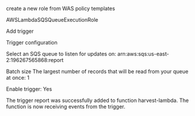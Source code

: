
create a new role from WAS policy templates

AWSLambdaSQSQueueExecutionRole


Add trigger

Trigger configuration

Select an SQS queue to listen for updates on:
arn:aws:sqs:us-east-2:196267565868:report

Batch size
The largest number of records that will be read from your queue at once:
1

Enable trigger:
Yes

The trigger report was successfully added to function harvest-lambda. The function is now receiving events from the trigger.